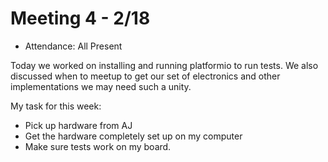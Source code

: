 # Meeting 4 - 2/18

- Attendance: All Present

Today we worked on installing and running platformio to run tests. We also discussed when to meetup to get our set of
electronics and other implementations we may need such a unity.

My task for this week:

- Pick up hardware from AJ
- Get the hardware completely set up on my computer
- Make sure tests work on my board.
